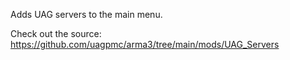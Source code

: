 Adds UAG servers to the main menu.

Check out the source: https://github.com/uagpmc/arma3/tree/main/mods/UAG_Servers
